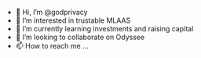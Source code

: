 - 👋 Hi, I’m @godprivacy
- 👀 I’m interested in trustable MLAAS
- 🌱 I’m currently learning investments and raising capital
- 💞️ I’m looking to collaborate on Odyssee 
- 📫 How to reach me ...

<!---
godprivacy/godprivacy is a ✨ special ✨ repository because its `README.md` (this file) appears on your GitHub profile.
You can click the Preview link to take a look at your changes.
--->
